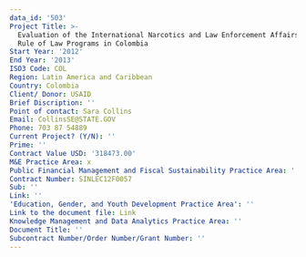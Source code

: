 ```yaml
---
data_id: '503'
Project Title: >-
  Evaluation of the International Narcotics and Law Enforcement Affairs (INL)
  Rule of Law Programs in Colombia
Start Year: '2012'
End Year: '2013'
ISO3 Code: COL
Region: Latin America and Caribbean
Country: Colombia
Client/ Donor: USAID
Brief Discription: ''
Point of contact: Sara Collins
Email: CollinsSE@STATE.GOV
Phone: 703 87 54889
Current Project? (Y/N): ''
Prime: ''
Contract Value USD: '318473.00'
M&E Practice Area: x
Public Financial Management and Fiscal Sustainability Practice Area: ''
Contract Number: SINLEC12F0057
Sub: ''
Link: ''
'Education, Gender, and Youth Development Practice Area': ''
Link to the document file: Link
Knowledge Management and Data Analytics Practice Area: ''
Document Title: ''
Subcontract Number/Order Number/Grant Number: ''
---
```

